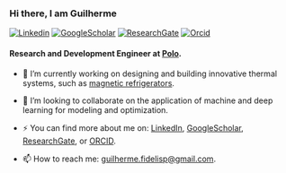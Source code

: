 ### Hi there, I am Guilherme

[![Linkedin](https://img.shields.io/badge/LinkedIn-0077B5?style=for-the-badge&logo=linkedin&logoColor=white)](https://www.linkedin.com/in/guilhermefidelisp/)
[![GoogleScholar](https://img.shields.io/badge/Google_Scholar-4285F4?style=for-the-badge&logo=google-scholar&logoColor=white)](https://scholar.google.com.br/citations?user=khra_qEAAAAJ&hl=pt-BR)
[![ResearchGate](https://img.shields.io/badge/Research_Gate-00CCBB.svg?&style=for-the-badge&logo=ResearchGate&logoColor=white)](https://www.researchgate.net/profile/Guilherme-Peixer?ev=hdr_xprf)
[![Orcid](https://img.shields.io/badge/orcid-A6CE39?style=for-the-badge&logo=orcid&logoColor=white)]([https://scholar.google.com.br/citations?user=khra_qEAAAAJ&hl=pt-BR](https://orcid.org/my-orcid?orcid=0000-0002-5238-4910))



<!--
**gfidelisp/gfidelisp** is a ✨ _special_ ✨ repository because its `README.md` (this file) appears on your GitHub profile.



Here are some ideas to get you started:

- 🔭 I’m currently working on ...
- 🌱 I’m currently learning ...
- 👯 I’m looking to collaborate on ...
- 🤔 I’m looking for help with ...
- 💬 Ask me about ...
- 📫 How to reach me: ...
- 😄 Pronouns: ...
- ⚡ Fun fact: ...
-->

#### Research and Development Engineer at [Polo](https://polo.ufsc.br/en/index.html).

- 🔭 I’m currently working on designing and building innovative thermal systems, such as [magnetic refrigerators](https://www.youtube.com/watch?v=5lVMstvAjgk).

- 👯 I’m looking to collaborate on the application of machine and deep learning for modeling and optimization.

- ⚡ You can find more about me on: [LinkedIn](https://www.linkedin.com/in/guilhermefidelisp/), [GoogleScholar](https://scholar.google.com.br/citations?user=khra_qEAAAAJ&hl=pt-BR), [ResearchGate](https://www.researchgate.net/profile/Guilherme-Peixer?ev=hdr_xprf), or [ORCID](https://orcid.org/0000-0002-5238-4910).

- 📫 How to reach me: guilherme.fidelisp@gmail.com.
